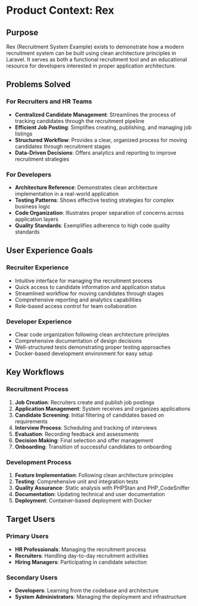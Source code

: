 # Product Context: Rex

## Purpose
Rex (Recruitment System Example) exists to demonstrate how a modern recruitment system can be built using clean architecture principles in Laravel. It serves as both a functional recruitment tool and an educational resource for developers interested in proper application architecture.

## Problems Solved

### For Recruiters and HR Teams
- **Centralized Candidate Management**: Streamlines the process of tracking candidates through the recruitment pipeline
- **Efficient Job Posting**: Simplifies creating, publishing, and managing job listings
- **Structured Workflow**: Provides a clear, organized process for moving candidates through recruitment stages
- **Data-Driven Decisions**: Offers analytics and reporting to improve recruitment strategies

### For Developers
- **Architecture Reference**: Demonstrates clean architecture implementation in a real-world application
- **Testing Patterns**: Shows effective testing strategies for complex business logic
- **Code Organization**: Illustrates proper separation of concerns across application layers
- **Quality Standards**: Exemplifies adherence to high code quality standards

## User Experience Goals

### Recruiter Experience
- Intuitive interface for managing the recruitment process
- Quick access to candidate information and application status
- Streamlined workflow for moving candidates through stages
- Comprehensive reporting and analytics capabilities
- Role-based access control for team collaboration

### Developer Experience
- Clear code organization following clean architecture principles
- Comprehensive documentation of design decisions
- Well-structured tests demonstrating proper testing approaches
- Docker-based development environment for easy setup

## Key Workflows

### Recruitment Process
1. **Job Creation**: Recruiters create and publish job postings
2. **Application Management**: System receives and organizes applications
3. **Candidate Screening**: Initial filtering of candidates based on requirements
4. **Interview Process**: Scheduling and tracking of interviews
5. **Evaluation**: Recording feedback and assessments
6. **Decision Making**: Final selection and offer management
7. **Onboarding**: Transition of successful candidates to onboarding

### Development Process
1. **Feature Implementation**: Following clean architecture principles
2. **Testing**: Comprehensive unit and integration tests
3. **Quality Assurance**: Static analysis with PHPStan and PHP_CodeSniffer
4. **Documentation**: Updating technical and user documentation
5. **Deployment**: Container-based deployment with Docker

## Target Users

### Primary Users
- **HR Professionals**: Managing the recruitment process
- **Recruiters**: Handling day-to-day recruitment activities
- **Hiring Managers**: Participating in candidate selection

### Secondary Users
- **Developers**: Learning from the codebase and architecture
- **System Administrators**: Managing the deployment and infrastructure
